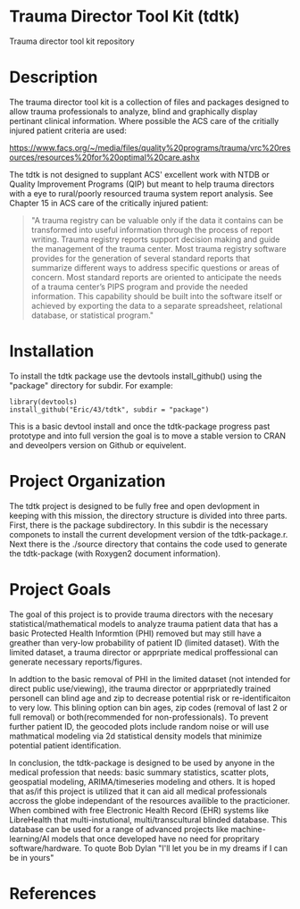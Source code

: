 # Trauma Director Tool Kit (tdtk)
Trauma director tool kit repository
# Description
The trauma director tool kit is a collection of files and packages designed to allow trauma professionals to analyze, blind and graphically display pertinant clinical information.  Where possible the ACS care of the critially injured patient criteria are used:


https://www.facs.org/~/media/files/quality%20programs/trauma/vrc%20resources/resources%20for%20optimal%20care.ashx


The tdtk is not designed to supplant ACS' excellent work with NTDB or Quality Improvement Programs (QIP) but meant to help trauma directors with a eye to rural/poorly resourced trauma system report analysis.  See Chapter 15 in ACS care of the critically injured patient:

>"A trauma registry can be valuable only if the data it contains can be transformed into useful information through the process of report writing. Trauma registry reports support decision making and guide the management of the trauma center. Most trauma registry software provides for the generation of several standard reports that summarize different ways to address specific questions or areas of concern. Most standard reports are oriented to anticipate the needs of a trauma center’s PIPS program and provide the needed information. This capability should be built into the software itself or achieved by exporting the data to a separate spreadsheet, relational database, or statistical program."

# Installation

To install the tdtk package use the devtools install_github() using the "package" directory for subdir.  For example:

```{r}
library(devtools)
install_github("Eric/43/tdtk", subdir = "package")
```

This is a basic devtool install and once the tdtk-package progress past prototype and into full version the goal is to move a stable version to CRAN and deveolpers version on Github or equivelent.  

# Project Organization

The tdtk project is designed to be fully free and open devlopment in keeping with this mission, the directory structure is divided into three parts.  First, there is the package subdirectory.  In this subdir is the necessary componets to install the current development version of the tdtk-package.r.  Next there is the ./source directory that contains the code used to generate the tdtk-package (with Roxygen2 document information).  

# Project Goals

The goal of this project is to provide trauma directors with the necesary statistical/mathematical models to analyze trauma patient data that has a basic Protected Health Informtion (PHI) removed but may still have a greather than very-low probability of patient ID (limited dataset).  With the limited dataset, a trauma director or apprpriate medical proffessional can generate necessary reports/figures.  

In addtion to the basic removal of PHI in the limited dataset (not intended for direct public use/viewing), ithe trauma director or apprpriatedly trained personell can blind age and zip to decrease potential risk or re-identificaiton to very low.  This blining option can bin ages, zip codes (removal of last 2 or full removal) or both(recommended for non-professionals).  To prevent further patient ID, the geocoded plots include random noise or will use mathmatical modeling via 2d statistical density models that minimize potential patient identification.

In conclusion, the tdtk-package is designed to be used by anyone in the medical profession that needs: basic summary statistics, scatter plots, geospatial modeling, ARIMA/timeseries modeling and others.  It is hoped that as/if this project is utilized that it can aid all medical professionals accross the globe independant of the resources availible to the practicioner.  When combined with free Electronic Health Record (EHR) systems like LibreHealth that multi-instutional, multi/transcultural blinded database. This database can be used for a range of advanced projects like machine-learning/AI models that once developed have no need for propritary software/hardware. To quote Bob Dylan "I'll let you be in my dreams if I can be in yours"


# References



